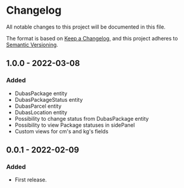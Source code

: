 # Changelog
All notable changes to this project will be documented in this file.

The format is based on [Keep a Changelog](https://keepachangelog.com/en/1.0.0/),
and this project adheres to [Semantic Versioning](https://semver.org/spec/v2.0.0.html).

## 1.0.0 - 2022-03-08
### Added
- DubasPackage entity
- DubasPackageStatus entity
- DubasParcel entity
- DubasLocation entity
- Possibility to change status from DubasPackage entity
- Possibility to view Package statuses in sidePanel
- Custom views for cm's and kg's fields

## 0.0.1 - 2022-02-09
### Added
- First release.
